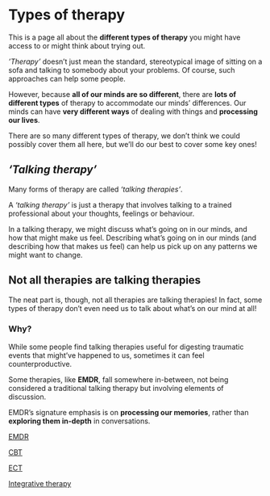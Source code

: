 # Types of therapy

This is a page all about the **different types of therapy** you might have access to or might think about trying out.

*’Therapy’* doesn’t just mean the standard, stereotypical image of sitting on a sofa and talking to somebody about your problems.
Of course, such approaches can help some people.

However, because **all of our minds are so different**, there are **lots of different types** of therapy to accommodate our minds’ differences.
Our minds can have **very different ways** of dealing with things and **processing our lives**.

There are so many different types of therapy, we don’t think we could possibly cover them all here, but we’ll do our best to cover some key ones!

## *‘Talking therapy’*

Many forms of therapy are called *‘talking therapies’*.

A *‘talking therapy’* is just a therapy that involves talking to a trained professional about your thoughts, feelings or behaviour.

In a talking therapy, we might discuss what’s going on in our minds, and how that might make us feel.
Describing what’s going on in our minds (and describing how that makes us feel) can help us pick up on any patterns we might want to change.

## Not all therapies are talking therapies

The neat part is, though, not all therapies are talking therapies!
In fact, some types of therapy don’t even need us to talk about what’s on our mind at all!

### Why?

While some people find talking therapies useful for digesting traumatic events that might’ve happened to us, sometimes it can feel counterproductive.

Some therapies, like **EMDR**, fall somewhere in-between, not being considered a traditional talking therapy but involving elements of discussion.

EMDR’s signature emphasis is on **processing our memories**, rather than **exploring them in-depth** in conversations.

[EMDR](types/emdr)

[CBT](types/cbt)

[ECT](types/ect)

[Integrative therapy](types/it)